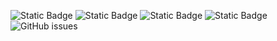 ![Static Badge](https://img.shields.io/badge/blacklists-60-000000) ![Static Badge](https://img.shields.io/badge/blacklisted-2670772-cc0000) ![Static Badge](https://img.shields.io/badge/whitelisted-2245-00CC00) ![Static Badge](https://img.shields.io/badge/streaming_blacklist-28107-000000) ![GitHub issues](https://img.shields.io/github/issues/fabriziosalmi/blacklists)
